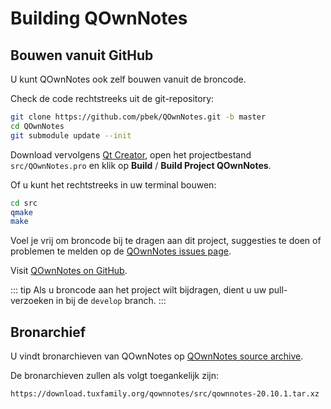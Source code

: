# Building QOwnNotes

## Bouwen vanuit GitHub

U kunt QOwnNotes ook zelf bouwen vanuit de broncode.

Check de code rechtstreeks uit de git-repository:

```bash
git clone https://github.com/pbek/QOwnNotes.git -b master
cd QOwnNotes
git submodule update --init
```

Download vervolgens [Qt Creator](https://www.qt.io/download-open-source), open het projectbestand `src/QOwnNotes.pro` en klik op **Build** / **Build Project QOwnNotes**.

Of u kunt het rechtstreeks in uw terminal bouwen:

```bash
cd src
qmake
make
```

Voel je vrij om broncode bij te dragen aan dit project, suggesties te doen of problemen te melden op de [QOwnNotes issues page](https://github.com/pbek/QOwnNotes/issues).

Visit [QOwnNotes on GitHub](https://github.com/pbek/QOwnNotes).

::: tip
Als u broncode aan het project wilt bijdragen, dient u uw pull-verzoeken in bij de `develop` branch.
:::

## Bronarchief

U vindt bronarchieven van QOwnNotes op [QOwnNotes source archive](https://download.tuxfamily.org/qownnotes/src/).

De bronarchieven zullen als volgt toegankelijk zijn:

`https://download.tuxfamily.org/qownnotes/src/qownnotes-20.10.1.tar.xz`
